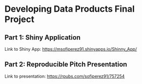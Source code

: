 # Developing Data Products Final Project


## Part 1: Shiny Application
Link to Shiny App: https://msofiperez91.shinyapps.io/Shinny_App/

## Part 2: Reproducible Pitch Presentation
Link to presentation: https://rpubs.com/sofiperez91/757254

